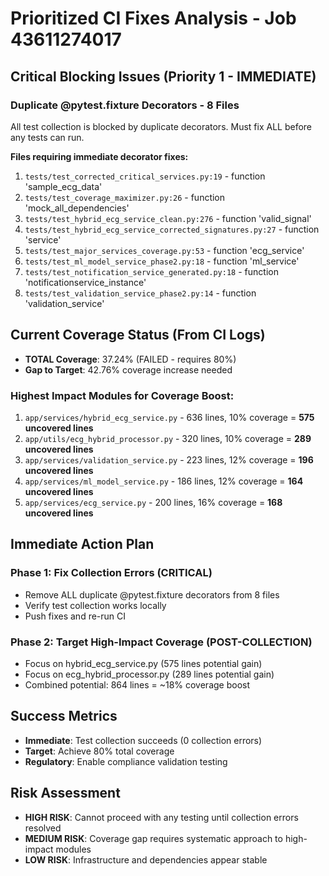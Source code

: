 # Prioritized CI Fixes Analysis - Job 43611274017

## Critical Blocking Issues (Priority 1 - IMMEDIATE)

### Duplicate @pytest.fixture Decorators - 8 Files
All test collection is blocked by duplicate decorators. Must fix ALL before any tests can run.

**Files requiring immediate decorator fixes:**
1. `tests/test_corrected_critical_services.py:19` - function 'sample_ecg_data'
2. `tests/test_coverage_maximizer.py:26` - function 'mock_all_dependencies'  
3. `tests/test_hybrid_ecg_service_clean.py:276` - function 'valid_signal'
4. `tests/test_hybrid_ecg_service_corrected_signatures.py:27` - function 'service'
5. `tests/test_major_services_coverage.py:53` - function 'ecg_service'
6. `tests/test_ml_model_service_phase2.py:18` - function 'ml_service'
7. `tests/test_notification_service_generated.py:18` - function 'notificationservice_instance'
8. `tests/test_validation_service_phase2.py:14` - function 'validation_service'

## Current Coverage Status (From CI Logs)
- **TOTAL Coverage**: 37.24% (FAILED - requires 80%)
- **Gap to Target**: 42.76% coverage increase needed

### Highest Impact Modules for Coverage Boost:
1. `app/services/hybrid_ecg_service.py` - 636 lines, 10% coverage = **575 uncovered lines**
2. `app/utils/ecg_hybrid_processor.py` - 320 lines, 10% coverage = **289 uncovered lines**  
3. `app/services/validation_service.py` - 223 lines, 12% coverage = **196 uncovered lines**
4. `app/services/ml_model_service.py` - 186 lines, 12% coverage = **164 uncovered lines**
5. `app/services/ecg_service.py` - 200 lines, 16% coverage = **168 uncovered lines**

## Immediate Action Plan

### Phase 1: Fix Collection Errors (CRITICAL)
- Remove ALL duplicate @pytest.fixture decorators from 8 files
- Verify test collection works locally
- Push fixes and re-run CI

### Phase 2: Target High-Impact Coverage (POST-COLLECTION)
- Focus on hybrid_ecg_service.py (575 lines potential gain)
- Focus on ecg_hybrid_processor.py (289 lines potential gain)
- Combined potential: 864 lines = ~18% coverage boost

## Success Metrics
- **Immediate**: Test collection succeeds (0 collection errors)
- **Target**: Achieve 80% total coverage
- **Regulatory**: Enable compliance validation testing

## Risk Assessment
- **HIGH RISK**: Cannot proceed with any testing until collection errors resolved
- **MEDIUM RISK**: Coverage gap requires systematic approach to high-impact modules
- **LOW RISK**: Infrastructure and dependencies appear stable

